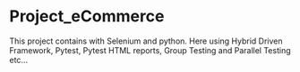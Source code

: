 # Project_eCommerce
This project contains with Selenium and python. Here using Hybrid Driven Framework, Pytest, Pytest HTML reports, Group Testing and Parallel Testing etc...
